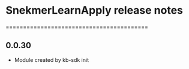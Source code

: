 # SnekmerLearnApply release notes
=========================================

0.0.30
-----
* Module created by kb-sdk init
